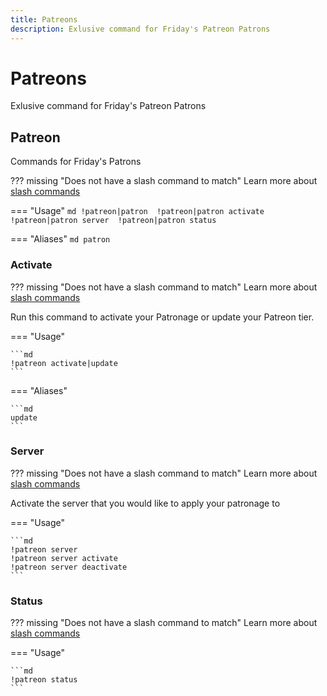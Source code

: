 ```yaml
---
title: Patreons
description: Exlusive command for Friday's Patreon Patrons
---
```

# Patreons

Exlusive command for Friday's Patreon Patrons

## Patreon

Commands for Friday's Patrons

??? missing "Does not have a slash command to match"
	Learn more about [slash commands](/#slash-commands)

=== "Usage"
	```md
	!patreon|patron 
	!patreon|patron activate 
	!patreon|patron server 
	!patreon|patron status 
	```

=== "Aliases"
	```md
	patron
	```

### Activate

??? missing "Does not have a slash command to match"
	Learn more about [slash commands](/#slash-commands)

Run this command to activate your Patronage or update your Patreon tier.

=== "Usage"

	```md
	!patreon activate|update 
	```

=== "Aliases"

	```md
	update
	```

### Server

??? missing "Does not have a slash command to match"
	Learn more about [slash commands](/#slash-commands)

Activate the server that you would like to apply your patronage to

=== "Usage"

	```md
	!patreon server 
	!patreon server activate 
	!patreon server deactivate 
	```

### Status

??? missing "Does not have a slash command to match"
	Learn more about [slash commands](/#slash-commands)

=== "Usage"

	```md
	!patreon status 
	```
